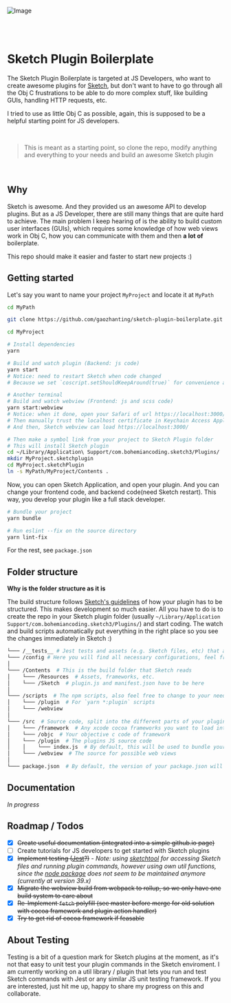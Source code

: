 
![Image](http://dev.burrdesign.de/sketch-plugin-boilerplate-logo-20170702.svg)
 
<br>
<br>

# Sketch Plugin Boilerplate

The Sketch Plugin Boilerplate is targeted at JS Developers, who want to create awesome plugins for [Sketch](https://sketchapp.com), but don't want to have to go through all the Obj C frustrations to be able to do more complex stuff, like building GUIs, handling HTTP requests, etc.

I tried to use as little Obj C as possible, again, this is supposed to be a helpful starting point for JS developers.

<br>

> This is meant as a starting point, so clone the repo, modify anything and everything to your needs and build an awesome Sketch plugin

<br>

## Why
Sketch is awesome. And they provided us an awesome API to develop plugins. But as a JS Developer, there are still many things that are quite hard to achieve. The main problem I keep hearing of is the ability to build custom user interfaces (GUIs), which requires some knowledge of how web views work in Obj C, how you can communicate with them and then **a lot of** boilerplate.

This repo should make it easier and faster to start new projects :)


## Getting started

Let's say you want to name your project `MyProject` and locate it at `MyPath`

```bash
cd MyPath

git clone https://github.com/gaozhanting/sketch-plugin-boilerplate.git MyProject

cd MyProject

# Install dependencies
yarn

# Build and watch plugin (Backend: js code)
yarn start 
# Notice: need to restart Sketch when code changed 
# Because we set `coscript.setShouldKeepAround(true)` for convenience and never set it `false`, so this is a long running JavaScript context; so can't reload unless restart Sketch.

# Another terminal
# Build and watch webview (Frontend: js and scss code)
yarn start:webview 
# Notice: when it done, open your Safari of url https://localhost:3000/ 
# Then manually trust the localhost certificate in Keychain Access Application of Mac
# And then, Sketch webview can load https://localhost:3000/

# Then make a symbol link from your project to Sketch Plugin folder
# This will install Sketch plugin
cd ~/Library/Application\ Support/com.bohemiancoding.sketch3/Plugins/
mkdir MyProject.sketchplugin 
cd MyProject.sketchPlugin 
ln -s MyPath/MyProject/Contents .
```
Now, you can open Sketch Application, and open your plugin.
And you can change your frontend code, and backend code(need Sketch restart).
This way, you develop your plugin like a full stack developer.

```bash
# Bundle your project
yarn bundle
```

```bash
# Run eslint --fix on the source directory
yarn lint-fix

```

For the rest, see `package.json`


## Folder structure

**Why is the folder structure as it is**

The build structure follows [Sketch's guidelines](http://developer.sketchapp.com/introduction/plugin-bundles/) of how your plugin has to be structured. This makes development so much easier. All you have to do is to create the repo in your Sketch plugin folder (usually `~/Library/Application Support/com.bohemiancoding.sketch3/Plugins/`) and start coding. The watch and build scripts automatically put everything in the right place so you see the changes immediately in Sketch :)

```bash
└─── /__tests__ # Jest tests and assets (e.g. Sketch files, etc) that are used for test scenarios
└─── /config # Here you will find all necessary configurations, feel free to adjust them to your needs! :)
│
└─── /Contents  # This is the build folder that Sketch reads
│    └─── /Resources  # Assets, frameworks, etc.
│    └─── /Sketch  # plugin.js and manifest.json have to be here
│    
└─── /scripts  # The npm scripts, also feel free to change to your needs, this is a boilerplate, not an end product!
│    └─── /plugin  # For `yarn *:plugin` scripts
│    └─── /webview
│    
└─── /src  # Source code, split into the different parts of your plugin
│    └─── /framework  # Any xcode cocoa frameworks you want to load into your plugin
│    └─── /objc  # Your objective c code of framework
│    └─── /plugin  # The plugins JS source code
│    │    └─── index.js  # By default, this will be used to bundle your production plugin.js file
│    └─── /webview  # The source for possible web views
│    
└─── package.json  # By default, the version of your package.json will be copied into the plugins manifest.json
```

## Documentation

*In progress*

## Roadmap / Todos

 - [x] ~~Create useful documentation (integrated into a simple github.io page)~~
 - [ ] Create tutorials for JS developers to get started with Sketch plugins
 - [x] ~~Implement testing ([Jest](https://facebook.github.io/jest/)?)~~ *- Note: using [sketchtool](https://www.sketchapp.com/tool/) for accessing Sketch files and running plugin commands, however using own util functions, since the [node package](https://github.com/marekhrabe/sketchtool) does not seem to be maintained anymore (currently at version 39.x)*
 - [x] ~~Migrate the webview build from webpack to rollup, so we only have one build system to care about~~
 - [x] ~~Re-Implement `fetch` polyfill (see master before merge for old solution with cocoa framework and plugin action handler)~~
 - [x] ~~Try to get rid of cocoa framework if feasable~~

## About Testing

Testing is a bit of a question mark for Sketch plugins at the moment, as it's not that easy to unit test your plugin commands in the Sketch enviroment. I am currently working on a util library / plugin that lets you run and test Sketch commands with Jest or any similar JS unit testing framework. If you are interested, just hit me up, happy to share my progress on this and collaborate.